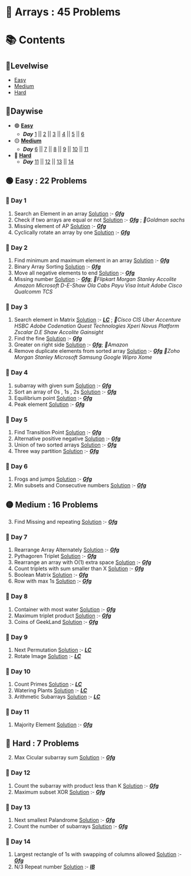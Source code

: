 # 📌 Arrays : 45 Problems

# 📚 Contents 
## 🔹Levelwise
- [Easy](#easy)
- [Medium](#medium)
- [Hard](#hard)
## 🔹Daywise
 - 🟢 **[Easy](#easy)**
   - ***Day*** [1](#day-1) || [2](#day-2) || [3](#day-3) || [4](#day-4) || [5](#day-5) || [6](#day-6) 
- 🟡 **[Medium](#medium)**
  - ***Day*** [6](#day-6) || [7](#day-7) || [8](#day-8) || [9](#day-9) || [10](#day-10) || [11](#day-11)
- 🔴 **[Hard](#hard)**
  - ***Day*** [11](#day-11) || [12](#day-12) || [13](#day-13) || [14](#day-14)
## 🟢 Easy : 22 Problems

### 📅 Day 1

1. Search an Element in an array [Solution](./Easy/Search_an_Element_in_an_array.cpp) :- ***[Gfg](https://www.geeksforgeeks.org/problems/search-an-element-in-an-array-1587115621/1?page=1&difficulty%255B%255D=-1&category%255B%255D=Arrays&sortBy=submissions)***
2. Check if two arrays are equal or not [Solution](./Easy/Check_if_two_arrays_are_equal_or_not.cpp) :- ***[Gfg](https://www.geeksforgeeks.org/problems/check-if-two-arrays-are-equal-or-not3847/1?page=1&difficulty%255B%255D=-1&category%255B%255D=Arrays&sortBy=submissions)*** ; _💼Goldman sachs_
3. Missing element of AP [Solution](./Easy/Missing_element_of_AP.cpp) :- ***[Gfg](https://www.geeksforgeeks.org/problems/missing-element-of-ap2228/1?page=2&difficulty%255B%255D=0&status%255B%255D=solved&category%255B%255D=Arrays&sortBy=submissions)***
4. Cyclically rotate an array by one [Solution](./Easy/Cyclically_rotate_an_array_by_one.cpp) :- ***[Gfg](https://www.geeksforgeeks.org/problems/cyclically-rotate-an-array-by-one2614/1?page=1&difficulty%255B%255D=-1&category%255B%255D=Arrays&sortBy=submissions)***

### 📅 Day 2

1. Find minimum and maximum element in an array [Solution](./Easy/Find_minimum_and_maximum_element_in_an_array.cpp) :- ***[Gfg](https://www.geeksforgeeks.org/problems/find-minimum-and-maximum-element-in-an-array4428/1?page=1&difficulty%255B%255D=-1&category%255B%255D=Arrays&sortBy=submissions)***
2. Binary Array Sorting [Solution](./Easy/Binary_Array_Sorting.cpp) :- ***[Gfg](https://www.geeksforgeeks.org/problems/binary-array-sorting-1587115620/1?page=1&difficulty%255B%255D=-1&category%255B%255D=Arrays&sortBy=submissions)***
3. Move all negative elements to end [Solution](./Easy/Move_all_negative_elements_to_end.cpp) :- ***[Gfg](https://www.geeksforgeeks.org/problems/move-all-negative-elements-to-end1813/1?page=2&difficulty%255B%255D=0&category%255B%255D=Arrays&sortBy=submissions)***
4. Missing number [Solution](./Easy/Missing_number.cpp) :- ***[Gfg](https://www.geeksforgeeks.org/problems/missing-number-in-array1416/1)***; _💼Flipkart Morgan Stanley Accolite Amazon Microsoft D-E-Shaw Ola Cabs Payu Visa Intuit Adobe Cisco Qualcomm TCS_

### 📅 Day 3
1. Search element in Matrix [Solution](./Easy/Search_element_in_Matrix.cpp) :- ***[LC](https://leetcode.com/problems/search-a-2d-matrix/)*** ; _💼Cisco CIS Uber Accenture HSBC Adobe Codenation Quest Technologies Xperi Novus Platform Zscalar D.E Shaw Accolite Gainsight_
2. Find the fine [Solution](./Easy/Find_the_fine.cpp) :- ***[Gfg](https://www.geeksforgeeks.org/problems/find-the-fine4353/1?page=3&difficulty%255B%255D=-1&category%255B%255D=Arrays&sortBy=submissions)***
3. Greater on right side [Solution](./Easy/Greater_on_right_side.cpp) :- ***[Gfg](https://www.geeksforgeeks.org/problems/greater-on-right-side4305/1?page=3&difficulty%255B%255D=-1&category%255B%255D=Arrays&sortBy=submissions)***; _💼Amazon_
4. Remove duplicate elements from sorted array [Solution](./Easy/Remove_duplicate_elements_from_sorted_array.cpp) :- ***[Gfg](https://www.geeksforgeeks.org/problems/remove-duplicate-elements-from-sorted-array/1?page=1&difficulty%255B%255D=0&category%255B%255D=Arrays&sortBy=submissions)*** _💼Zoho Morgan Stanley Microsoft Samsung Google Wipro Xome_

### 📅 Day 4
1. subarray with given sum [Solution](./Easy/subarray_with_given_sum.cpp) :- ***[Gfg](https://www.geeksforgeeks.org/problems/subarray-with-given-sum-1587115621/1?page=1&difficulty%255B%255D=0&category%255B%255D=Arrays&sortBy=submissions)***
2. Sort an array of 0s , 1s , 2s [Solution](./Easy/Sort_an_array_of_0s_1s_2s.cpp) :- ***[Gfg](https://www.geeksforgeeks.org/problems/sort-an-array-of-0s-1s-and-2s4231/1?page=1&difficulty%255B%255D=0&category%255B%255D=Arrays&sortBy=submissions)***
3. Equilibrium point [Solution](./Easy/Equilibrium_point.cpp) :- ***[Gfg](https://www.geeksforgeeks.org/problems/equilibrium-point-1587115620/1?page=1&difficulty%255B%255D=0&category%255B%255D=Arrays&sortBy=submissions)***
4. Peak element [Solution](./Easy/Peak_element.cpp) :- ***[Gfg](https://www.geeksforgeeks.org/problems/peak-element/1?page=1&difficulty%255B%255D=0&category%255B%255D=Arrays&sortBy=submissions)***

### 📅 Day 5
1. Find Transition Point [Solution](./Easy/Find_Transition_Point.cpp) :- ***[Gfg](https://www.geeksforgeeks.org/problems/find-transition-point-1587115620/1?page=1&difficulty%255B%255D=0&category%255B%255D=Arrays&sortBy=submissions)***
2. Alternative positive negative [Solution](./Easy/Alternative_positive_negative.cpp) :- ***[Gfg](https://www.geeksforgeeks.org/problems/array-of-alternate-ve-and-ve-nos1401/1?page=2&difficulty%255B%255D=0&category%255B%255D=Arrays&sortBy=submissions)***
3. Union of two sorted arrays [Solution](./Easy/Union_of_two_sorted_arrays.cpp) :- ***[Gfg](https://www.geeksforgeeks.org/problems/union-of-two-sorted-arrays-1587115621/1?page=2&difficulty%255B%255D=0&category%255B%255D=Arrays&sortBy=submissions)***
4. Three way partition [Solution](./Easy/Three_way_partition.cpp) :- ***[Gfg](https://www.geeksforgeeks.org/problems/three-way-partitioning/1?page=2&difficulty%255B%255D=0&category%255B%255D=Arrays&sortBy=submissions)***

### 📅 Day 6
1. Frogs and jumps [Solution](./Easy/Frogs_and_jumps.cpp) :- ***[Gfg](https://www.geeksforgeeks.org/problems/frogs-and-jumps--170647/1)***
2. Min subsets and Consecutive numbers [Solution](./Easy/Min_subsets_and_Consecutive_numbers.cpp) :- ***[Gfg](https://practice.geeksforgeeks.org/problems/min-subsets-with-consecutive-numbers0601/1?page=3&difficulty%5B%5D=0&status%5B%5D=solved&category%5B%5D=Arrays&sortBy=submissions)***

## 🟡 Medium : 16 Problems
3. Find Missing and repeating [Solution](./Medium//Find_Missing_and_repeating.cpp) :- ***[Gfg](https://www.geeksforgeeks.org/problems/find-missing-and-repeating2512/1?page=1&difficulty%255B%255D=1&category%255B%255D=Arrays&sortBy=submissions)***

### 📅 Day 7
1. Rearrange Array Alternately [Solution](./Medium/Rearrange_Array_Alternately.cpp) :- ***[Gfg](https://www.geeksforgeeks.org/problems/-rearrange-array-alternately-1587115620/1?page=1&difficulty%255B%255D=1&category%255B%255D=Arrays&sortBy=submissions)***
2. Pythagoren Triplet [Solution](./Medium/Pythagoren_Triplet.cpp) :- ***[Gfg](https://www.geeksforgeeks.org/problems/pythagorean-triplet3018/1?page=2&difficulty%255B%255D=1&category%255B%255D=Arrays&sortBy=submissions)***
3. Rearrange an array with O(1) extra space [Solution](./Medium/Rearrange_an_array_with_O_1_extra_space.cpp) :- ***[Gfg](https://practice.geeksforgeeks.org/problems/rearrange-an-array-with-o1-extra-space3142/1?page=2&difficulty%5B%5D=1&category%5B%5D=Arrays&sortBy=submissions)***
4. Count triplets with sum smaller than X [Solution](./Medium/Count_triplets_with_sum_smaller_than_X.cpp) :- ***[Gfg](https://www.geeksforgeeks.org/problems/count-triplets-with-sum-smaller-than-x5549/1?page=2&difficulty%255B%255D=1&category%255B%255D=Arrays&sortBy=submissions)***
5. Boolean Matrix [Solution](./Medium/Boolean_Matrix.cpp) :- ***[Gfg](https://www.geeksforgeeks.org/problems/boolean-matrix-problem-1587115620/1?page=3&difficulty%255B%255D=1&category%255B%255D=Arrays&sortBy=submissions)***
6. Row with max 1s [Solution](./Medium/Row_with_max_1s.cpp) :- ***[Gfg](https://www.geeksforgeeks.org/problems/row-with-max-1s0023/1)***

### 📅 Day 8
1. Container with most water [Solution](./Medium/Container_with_most_water.cpp) :- ***[Gfg](https://www.geeksforgeeks.org/problems/container-with-most-water0535/1?page=4&difficulty%255B%255D=1&category%255B%255D=Arrays&sortBy=submissions)***
2. Maximum triplet product [Solution](./Medium/Maximum_triplet_product.cpp) :- ***[Gfg](https://www.geeksforgeeks.org/problems/maximum-triplet-product--170647/1)***
3. Coins of GeekLand [Solution](./Medium/Coins_of_GeekLand.cpp) :- ***[Gfg](https://practice.geeksforgeeks.org/problems/257a9e27fb3e58255622c8dcb06e0919cc1c6c11/1?page=7&difficulty%5B%5D=1&category%5B%5D=Arrays&sortBy=submissions)***

### 📅 Day 9 
1. Next Permutation [Solution](./Medium/Next_Permutation.cpp) :- ***[LC](https://leetcode.com/problems/next-permutation/)***
2. Rotate Image [Solution](./Medium/Rotate_Image.cpp) :- ***[LC](https://leetcode.com/problems/rotate-image/)***

### 📅 Day 10
1. Count Primes [Solution](./Medium/Count_Primes.cpp) :- ***[LC](https://leetcode.com/problems/count-primes/)***
2. Watering Plants [Solution](./Medium/Watering_Plants.cpp) :- ***[LC](https://leetcode.com/problems/watering-plants/)***
3. Arithmetic Subarrays [Solution](./Medium/Arithmetic_Subarrays.cpp) :- ***[LC](https://leetcode.com/problems/arithmetic-subarrays)***

### 📅 Day 11
1. Majority Element [Solution](./Medium/Majority_Element.cpp) :- ***[Gfg](https://www.geeksforgeeks.org/majority-element/)***

## 🔴 Hard : 7 Problems
2. Max Cicular subarray sum [Solution](./Hard/Max_Cicular_subarray_sum.cpp) :- ***[Gfg](https://practice.geeksforgeeks.org/problems/max-circular-subarray-sum-1587115620/1?page=1&difficulty%5B%5D=2&category%5B%5D=Arrays&sortBy=submissions)***

### 📅 Day 12
1. Count the subarray with product less than K [Solution](./Hard/Count_the_subarray_with_product_less_than_K.cpp) :- ***[Gfg](https://www.geeksforgeeks.org/problems/count-the-subarrays-having-product-less-than-k1708/1?page=1&difficulty%255B%255D=2&category%255B%255D=Arrays&sortBy=submissions)***
2. Maximum subset XOR [Solution](./Hard/Maximum_subset_XOR.cpp) :- ***[Gfg](https://www.geeksforgeeks.org/problems/maximum-subset-xor/1?page=1&difficulty%255B%255D=2&category%255B%255D=Arrays&sortBy=submissions)***

### 📅 Day 13
1. Next smallest Palandrome [Solution](./Hard/Next_smallest_Palindrome.cpp) :- ***[Gfg](https://www.geeksforgeeks.org/problems/next-smallest-palindrome4740/1?page=1&difficulty%255B%255D=2&category%255B%255D=Arrays&sortBy=submissions)***
2. Count the number of subarrays [Solution](./Hard/Count_the_number_of_subarrays.cpp) :- ***[Gfg](https://www.geeksforgeeks.org/problems/count-the-number-of-subarrays/1?page=1&difficulty%255B%255D=2&category%255B%255D=Arrays&sortBy=submissions)***

### 📅 Day 14
1. Largest rectangle of 1s with swapping of columns allowed [Solution](./Hard/Largest_rectangle_of_1s_with_swapping_of_columns_allowed.cpp) :- ***[Gfg](https://www.geeksforgeeks.org/problems/find-the-largest-rectangle-of-1s-with-swapping-of-columns-allowed0243/1?page=1&difficulty%255B%255D=2&category%255B%255D=Arrays&sortBy=submissions)***
2. N/3 Repeat number [Solution](./Hard/N_3_Repeat_number.cpp) :- ***[IB](https://www.interviewbit.com/problems/n3-repeat-number/)***